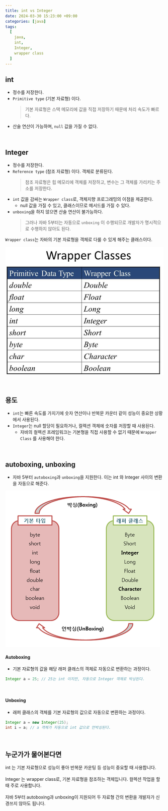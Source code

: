 ```yaml
---
title: int vs Integer
date: 2024-03-30 15:23:00 +09:00
categories: [java]
tags:
  [
    java,
    int,
    Integer,
    wrapper class
  ]
---
```


## int
- 정수를 저장한다.
- `Primitive type` (기본 자료형) 이다.
    > 기본 자료형은 스택 메모리에 값을 직접 저장하기 때문에 처리 속도가 빠르다.
- 산술 연산이 가능하며, `null` 값을 가질 수 없다.

<br>

## Integer
- 정수를 저장한다.
- `Reference type` (참조 자료형) 이다. 객체로 분류된다.
    > 참조 자료형은 힙 메모리에 객체를 저장하고, 변수는 그 객체를 가리키는 주소를 저장한다.
- `int` 값을 감싸는 `Wrapper class`로, 객체지향 프로그래밍의 이점을 제공한다.
    - null 값을 가질 수 있고, 클래스이므로 메서드를 가질 수 있다.
- `unboxing`을 하지 않으면 산술 연산이 불가능하다.
    > 그러나 자바 5부터는 자동으로 `unboxing` 이 수행되므로 개발자가 명시적으로 수행하지 않아도 된다.

<div class="spotlight2">
<code class="language-plaintext highlighter-rouge">Wrapper class</code>는 자바의 기본 자료형을 객체로 다룰 수 있게 해주는 클래스이다.
</div>

![wrapper class](/assets/img/24/03/30/wrapper%20class.png)

<br>

## 용도
- `int`는 빠른 속도를 가지기에 숫자 연산이나 반복문 카운터 같이 성능이 중요한 상황에서 사용된다.
- `Integer`는 null 할당이 필요하거나, 컬렉션 객체에 숫자를 저장할 때 사용된다.
    - 자바의 컬렉션 프레임워크는 기본형을 직접 사용할 수 없기 때문에 `Wrapper Class` 를 사용해야 한다.

<br>

## autoboxing, unboxing
- 자바 5부터 `autoboxing`과 `unboxing`을 지원한다. 이는 int 와 Integer 사이의 변환을 자동으로 해준다.

![boxing](/assets/img/24/03/30/boxing.png)

#### Autoboxing
- 기본 자료형의 값을 해당 래퍼 클래스의 객체로 자동으로 변환하는 과정이다.
```java
Integer a = 25; // 25는 int 이지만, 자동으로 Integer 객체로 박싱된다.
```

<br>

#### Unboxing
- 래퍼 클래스의 객체를 기본 자료형의 값으로 자동으로 변환하는 과정이다.
```java
Integer a = new Integer(25);
int i = a; // a 객체가 자동으로 int 값으로 언박싱된다.
```

<br>

## 누군가가 물어본다면
<div class="spotlight1">
int 는 기본 자료형으로 성능이 좋아 반복문 카운팅 등 성능이 중요할 때 사용합니다.
<br><br>
Integer 는 wrapper class로, 기본 자료형을 참조하는 객체입니다. 컬렉션 작업을 할 때 주로 사용합니다.
<br><br>
자바 5부터 autoboxing과 unboxing이 지원되어 두 자료형 간의 변환을 개발자가 신경쓰지 않아도 됩니다.
</div>